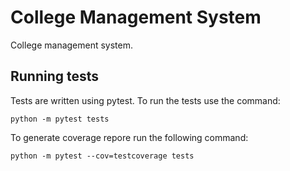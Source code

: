 # College Management System

College management system.

## Running tests

Tests are written using pytest.
To run the tests use the command:

```
python -m pytest tests
```

To generate coverage repore run the following command:

```
python -m pytest --cov=testcoverage tests
```